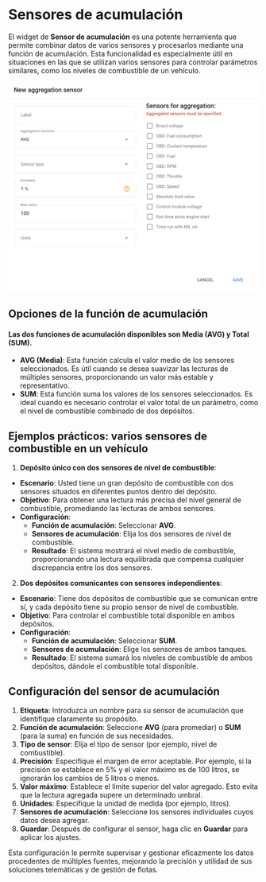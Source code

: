 # Sensores de acumulación

El widget de **Sensor de acumulación** es una potente herramienta que permite combinar datos de varios sensores y procesarlos mediante una función de acumulación. Esta funcionalidad es especialmente útil en situaciones en las que se utilizan varios sensores para controlar parámetros similares, como los niveles de combustible de un vehículo.

![image-20240815-205851.png](../attachments/image-20240815-205851.png)

## Opciones de la función de acumulación

#### Las dos funciones de acumulación disponibles son **Media (AVG)** y **Total (SUM)**.

* **AVG (Media)**: Esta función calcula el valor medio de los sensores seleccionados. Es útil cuando se desea suavizar las lecturas de múltiples sensores, proporcionando un valor más estable y representativo.
* **SUM**: Esta función suma los valores de los sensores seleccionados. Es ideal cuando es necesario controlar el valor total de un parámetro, como el nivel de combustible combinado de dos depósitos.

## Ejemplos prácticos: varios sensores de combustible en un vehículo

1. **Depósito único con dos sensores de nivel de combustible**:

* **Escenario**: Usted tiene un gran depósito de combustible con dos sensores situados en diferentes puntos dentro del depósito.
* **Objetivo**: Para obtener una lectura más precisa del nivel general de combustible, promediando las lecturas de ambos sensores.
* **Configuración**:
  * **Función de acumulación**: Seleccionar **AVG**.
  * **Sensores de acumulación**: Elija los dos sensores de nivel de combustible.
  * **Resultado**: El sistema mostrará el nivel medio de combustible, proporcionando una lectura equilibrada que compensa cualquier discrepancia entre los dos sensores.

2. **Dos depósitos comunicantes con sensores independientes**:

* **Escenario**: Tiene dos depósitos de combustible que se comunican entre sí, y cada depósito tiene su propio sensor de nivel de combustible.
* **Objetivo**: Para controlar el combustible total disponible en ambos depósitos.
* **Configuración**:
  * **Función de acumulación**: Seleccionar **SUM**.
  * **Sensores de acumulación**: Elige los sensores de ambos tanques.
  * **Resultado**: El sistema sumará los niveles de combustible de ambos depósitos, dándole el combustible total disponible.

## Configuración del sensor de acumulación

1. **Etiqueta**: Introduzca un nombre para su sensor de acumulación que identifique claramente su propósito.
2. **Función de acumulación**: Seleccione **AVG** (para promediar) o **SUM** (para la suma) en función de sus necesidades.
3. **Tipo de sensor**: Elija el tipo de sensor (por ejemplo, nivel de combustible).
4. **Precisión**: Especifique el margen de error aceptable. Por ejemplo, si la precisión se establece en 5% y el valor máximo es de 100 litros, se ignorarán los cambios de 5 litros o menos.
5. **Valor máximo**: Establece el límite superior del valor agregado. Esto evita que la lectura agregada supere un determinado umbral.
6. **Unidades**: Especifique la unidad de medida (por ejemplo, litros).
7. **Sensores de acumulación**: Seleccione los sensores individuales cuyos datos desea agregar.
8. **Guardar**: Después de configurar el sensor, haga clic en **Guardar** para aplicar los ajustes.

Esta configuración le permite supervisar y gestionar eficazmente los datos procedentes de múltiples fuentes, mejorando la precisión y utilidad de sus soluciones telemáticas y de gestión de flotas.

